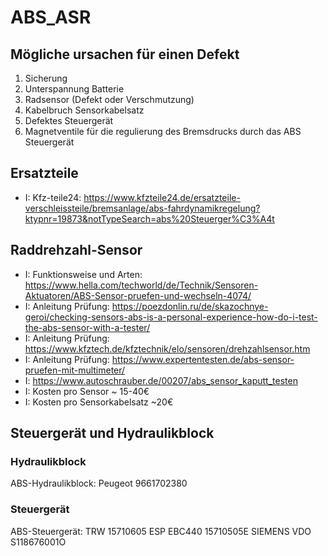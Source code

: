 # ABS_ASR

## Mögliche ursachen für einen Defekt
1. Sicherung
2. Unterspannung Batterie
3. Radsensor (Defekt oder Verschmutzung)
4. Kabelbruch Sensorkabelsatz
5. Defektes Steuergerät
6. Magnetventile für die regulierung des Bremsdrucks durch das ABS Steuergerät

## Ersatzteile
- I: Kfz-teile24: https://www.kfzteile24.de/ersatzteile-verschleissteile/bremsanlage/abs-fahrdynamikregelung?ktypnr=19873&notTypeSearch=abs%20Steuerger%C3%A4t
## Raddrehzahl-Sensor
- I: Funktionsweise und Arten: https://www.hella.com/techworld/de/Technik/Sensoren-Aktuatoren/ABS-Sensor-pruefen-und-wechseln-4074/
- I: Anleitung Prüfung: https://poezdonlin.ru/de/skazochnye-geroi/checking-sensors-abs-is-a-personal-experience-how-do-i-test-the-abs-sensor-with-a-tester/
- I: Anleitung Prüfung: https://www.kfztech.de/kfztechnik/elo/sensoren/drehzahlsensor.htm
- I: Anleitung Prüfung: https://www.expertentesten.de/abs-sensor-pruefen-mit-multimeter/
- I: https://www.autoschrauber.de/00207/abs_sensor_kaputt_testen 
- I: Kosten pro Sensor ~ 15-40€
- I: Kosten pro Sensorkabelsatz ~20€

## Steuergerät und Hydraulikblock

### Hydraulikblock
ABS-Hydraulikblock:
Peugeot 9661702380

### Steuergerät
ABS-Steuergerät:
TRW 15710605
ESP EBC440 15710505E
SIEMENS VDO S118676001O
